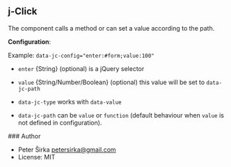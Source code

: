 ## j-Click

The component calls a method or can set a value according to the path.

__Configuration__:

Example: `data-jc-config="enter:#form;value:100"`

- `enter` {String} (optional) is a jQuery selector
- `value` {String/Number/Boolean} (optional) this value will be set to `data-jc-path`

- `data-jc-type` works with `data-value`
- `data-jc-path` can be `value` or `function` (default behaviour when `value` is not defined in configuration).

### Author

- Peter Širka <petersirka@gmail.com>
- License: MIT